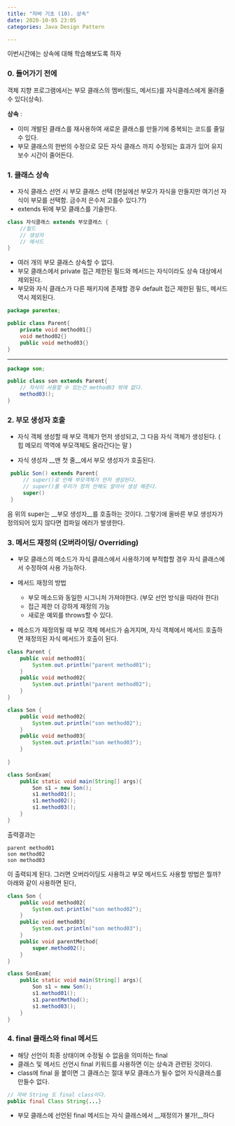 ```yaml
---
title: "자바 기초 (10). 상속"
date: 2020-10-05 23:05
categories: Java Design Pattern

---
```


이번시간에는 상속에 대해 학습해보도록 하자

### 0. 들어가기 전에
객체 지향 프로그램에서는 부모 클래스의 멤버(필드, 메서드)를 자식클레스에게 물려줄수 있다(상속).  

__상속__ : 
- 이미 개발된 클래스를 재사용하여 새로운 클래스를 만들기에 중복되는 코드를 줄일수 있다. 
- 부모 클래스의 한번의 수정으로 모든 자식 클래스 까지 수정되는 효과가 있어 유지보수 시간이 줄어든다.

### 1. 클래스 상속
- 자식 클래스 선언 시 부모 클래스 선택 (현실에선 부모가 자식을 만들지만 여기선 자식이 부모를 선택함. 금수저 은수저 고를수 있다.??)
- extends 뒤에 부모 클래스를 기술한다.
```java
class 자식클래스 extends 부모클래스 {
	//필드
	// 생성자
	// 메서드
}
```
- 여러 개의 부모 클래스 상속할 수 없다.
- 부모 클래스에서 private 접근 제한된 필드와 메서드는 자식이라도 상속 대상에서 제외된다. 
- 부모와 자식 클래스가 다른 패키지에 존재할 경우 default 접근 제한된 필드, 메서드 역시 제외된다. 
```java
package parentex;

public class Parent{
	private void method01{}
	void method02{}
	public void method03{}
}
```

-----

```java
package son;

public class son extends Parent{
	// 자식이 사용할 수 있는건 method03 밖에 없다.
	method03();
}
```
### 2. 부모 생성자 호출
- 자식 객체 생성할 때 부모 객체가 먼저 생성되고, 그 다음 자식 객체가 생성된다. ( 힙 메모리 역역에 부모객체도 올라간다는 말 ) 

- 자식 생성자 __맨 첫 줄__에서 부모 생성자가 호출된다.
```java
 public Son() extends Parent{
	 // super()로 인해 부모객체가 먼저 생성된다.
	 // super()를 우리가 정의 안해도 알아서 생성 해준다.
	 super() 
 } 
```
음 위의 super는 __부모 생성자__를 호출하는 것이다. 그렇기에 올바른 부모 생성자가 정의되어 있지 않다면 컴파일 에러가 발생한다.

### 3. 메서드 재정의 (오버라이딩/  Overriding)

- 부모 클래스의 메소드가 자식 클래스에서 사용하기에 부적합할 경우 자식 클래스에서 수정하여 사용 가능하다.
- 메서드 재정의 방법
	- 부모 메소드와 동일한 시그니처 가져야한다. (부모 선언 방식을 따라야 한다)
	- 접근 제한 더 강하게 재정의 가능
	- 새로운 예외를 throws할 수 있다.

- 메소드가 재정의될 때 부모 객체 메서드가 숨겨지며, 자식 객체에서 메서드 호출하면 재정의된 자식 메서드가 호출이 된다.

```java
class Parent {
	public void method01{
		System.out.println("parent method01");
	}
	public void method02{
		System.out.println("parent method02");
	}
}

class Son {
	public void method02{
		System.out.println("son method02");
	}
	public void method03{
		System.out.println("son method03");
	}
	
}

class SonExam{
	public static void main(String[] args){
		Son s1 = new Son();
		s1.method01();
		s1.method02();
		s1.method03();
	}
}
```
출력결과는 
```
parent method01
son method02
son method03
```
이 출력되게 된다.
그러면 오버라이딩도 사용하고 부모 메서드도 사용할 방법은 뭘까? 아래와 같이 사용하면 된다,

```java
class Son {
	public void method02{
		System.out.println("son method02");
	}
	public void method03{
		System.out.println("son method03");
	}
	public void parentMethod{
		super.method02();
	}
}

class SonExam{
	public static void main(String[] args){
		Son s1 = new Son();
		s1.method01();
		s1.parentMethod();
		s1.method03();
	}
}
```




### 4. final 클래스와 final 메서드
- 해당 선언이 최종 상태이며 수정될 수 없음을 의미하는 final
- 클래스 및 메서드 선언시 final 키워드를 사용하면 이는 상속과 관련된 것이다.
- class에 final 을 붙이면 그 클래스는 절대 부모 클래스가 될수 없어 자식클래스를 만들수 없다.
```java
// 자바 String 도 final class이다.
public final Class String{...}
```
- 부모 클래스에 선언된 final 메서드는 자식 클래스에서 __재정의가 불가!__하다
